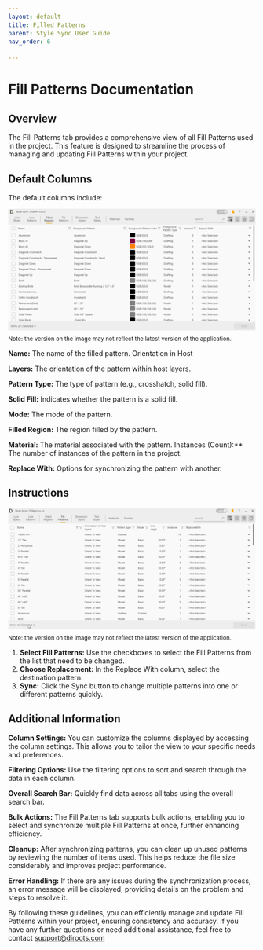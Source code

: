 ```yaml
---
layout: default
title: Filled Patterns
parent: Style Sync User Guide
nav_order: 6

---
```


# Fill Patterns Documentation

##  Overview

The Fill Patterns tab provides a comprehensive view of all Fill Patterns used in the project. This feature is designed to streamline the process of managing and updating Fill Patterns within your project.

##  Default Columns

The default columns include:

![DiStem Style Sync - Fill Patterns UI](../../../assets\images\StyleSync\DS_SS_FR_UI.png)  
<sub>Note: the version on the image may not reflect the latest version of the application.</sub>


**Name:** The name of the filled pattern.
Orientation in Host

**Layers:** The orientation of the pattern within host layers.

**Pattern Type:** The type of pattern (e.g., crosshatch, solid fill).

**Solid Fill:** Indicates whether the pattern is a solid fill.

**Mode:** The mode of the pattern.

**Filled Region:** The region filled by the pattern.

**Material:** The material associated with the pattern.
Instances (Count):** The number of instances of the pattern in the project.

**Replace With:** Options for synchronizing the pattern with another.

##  Instructions

![DiStem Style Sync - Sync Fill Patterns](../../../assets\images\StyleSync\DS_SS_FP_SyncFillPatterns.gif)  
<sub>Note: the version on the image may not reflect the latest version of the application.</sub>


1. **Select Fill Patterns:** Use the checkboxes to select the Fill Patterns from the list that need to be changed.
2. **Choose Replacement:** In the Replace With column, select the destination pattern.
3. **Sync:** Click the Sync button to change multiple patterns into one or different patterns quickly.

##  Additional Information

**Column Settings:** You can customize the columns displayed by accessing the column settings. This allows you to tailor the view to your specific needs and preferences.

**Filtering Options:** Use the filtering options to sort and search through the data in each column.

**Overall Search Bar:** Quickly find data across all tabs using the overall search bar.

**Bulk Actions:** The Fill Patterns tab supports bulk actions, enabling you to select and synchronize multiple Fill Patterns at once, further enhancing efficiency.

**Cleanup:** After synchronizing patterns, you can clean up unused patterns by reviewing the number of items used. This helps reduce the file size considerably and improves project performance.

**Error Handling:** If there are any issues during the synchronization process, an error message will be displayed, providing details on the problem and steps to resolve it.

By following these guidelines, you can efficiently manage and update Fill Patterns within your project, ensuring consistency and accuracy. If you have any further questions or need additional assistance, feel free to contact support@diroots.com
